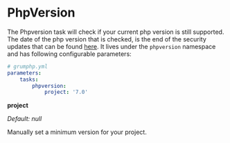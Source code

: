 # PhpVersion

The Phpversion task will check if your current php version is still supported.
The date of the php version that is checked, is the end of the security updates that can be found [here](https://secure.php.net/supported-versions.php).
It lives under the `phpversion` namespace and has following configurable parameters:

```yaml
# grumphp.yml
parameters:
    tasks:
        phpversion:
            project: '7.0'
```

**project**

*Default: null*

Manually set a minimum version for your project.
